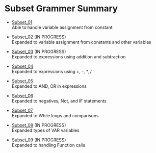 # Subset Grammer Summary

- [Subset_01](./Subset01.md) 
<br>Able to handle variable assignment from constant

- [Subset_02](./Subset02.md) (IN PROGRESS)
<br> Expanded to variable assignment from constants and other variables

- [Subset_03](./Subset03.md) (IN PROGRESS)
<br> Expanded to expressions using addition and subtraction

- [Subset_04](./Subset04.md) 
<br> Expanded to  expressions using +, -, *, /

- [Subset_05](./Subset05.md) 
<br> Expanded to AND, OR in expressions

- [Subset_06](./Subset06.md) 
<br> Expanded to negatives, Not, and IF statements

- [Subset_07](./Subset07.md) 
<br> Expanded to While loops and comparisons

- [Subset_08](./Subset08.md) (IN PROGRESS)
<br>Expanded types of VAR variables

- [Subset_09](./Subset09.md) (IN PROGRESS)
<br> Expanded to handling Function calls
